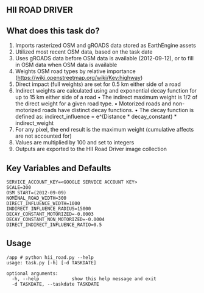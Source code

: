 HII ROAD DRIVER
-----------

## What does this task do?

1. Imports rasterized OSM and gROADS data stored as EarthEngine assets
2. Utilized most recent OSM data, based on the task date
3. Uses gROADS data before OSM data is available (2012-09-12), or to fill in OSM data when OSM data is available
4. Weights OSM road types by relative importance (https://wiki.openstreetmap.org/wiki/Key:highway)
5. Direct impact (full weights) are set for 0.5 km either side of a road
6. Indirect weights are calculated using and exponential decay function for up to 15 km either side of a road
  • The indirect maximum weight is 1/2 of the direct weight for a given road type.
  • Motorized roads and non-motorized roads have distinct decay functions.
  • The decay function is defined as:
    indirect_influence = e^(Distance * decay_constant) * indirect_weight
7. For any pixel, the end result is the maximum weight (cumulative affects are not accounted for)
8. Values are multiplied by 100 and set to integers
9. Outputs are exported to the HII Road Driver image collection

## Key Variables and Defaults

```
SERVICE_ACCOUNT_KEY=<GOOGLE SERVICE ACCOUNT KEY>
SCALE=300
OSM_START=(2012-09-09)
NOMINAL_ROAD_WIDTH=300
DIRECT_INFLUENCE_WIDTH=1000
INDIRECT_INFLUENCE_RADIUS=15000
DECAY_CONSTANT_MOTORIZED=-0.0003
DECAY_CONSTANT_NON_MOTORIZED=-0.0004
DIRECT_INDIRECT_INFLUENCE_RATIO=0.5
```

## Usage

```
/app # python hii_road.py --help
usage: task.py [-h] [-d TASKDATE]

optional arguments:
  -h, --help            show this help message and exit
  -d TASKDATE, --taskdate TASKDATE
```
